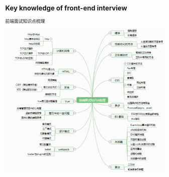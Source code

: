 ## Key knowledge of front-end interview

前端面试知识点梳理

![image-20210323122424308](./面试常考知识点总结/img/image-20210323122424308.png)